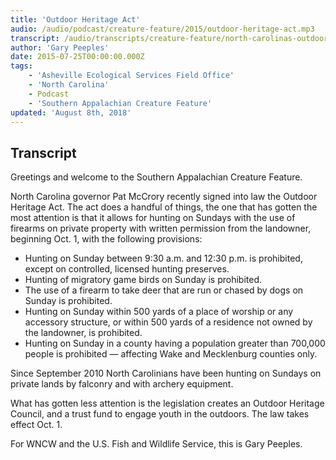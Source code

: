 ```yaml
---
title: 'Outdoor Heritage Act'
audio: /audio/podcast/creature-feature/2015/outdoor-heritage-act.mp3
transcript: /audio/transcripts/creature-feature/north-carolinas-outdoor-heritage-act-signed-into-law.pdf
author: 'Gary Peeples'
date: 2015-07-25T00:00:00.000Z
tags:
    - 'Asheville Ecological Services Field Office'
    - 'North Carolina'
    - Podcast
    - 'Southern Appalachian Creature Feature'
updated: 'August 8th, 2018'
---
```


## Transcript

Greetings and welcome to the Southern Appalachian Creature Feature.

North Carolina governor Pat McCrory recently signed into law the Outdoor Heritage Act. The act does a handful of things, the one that has gotten the most attention is that it allows for hunting on Sundays with the use of firearms on private property with written permission from the landowner, beginning Oct. 1, with the following provisions:

- Hunting on Sunday between 9:30 a.m. and 12:30 p.m. is prohibited, except on controlled, licensed hunting preserves.
- Hunting of migratory game birds on Sunday is prohibited.
- The use of a firearm to take deer that are run or chased by dogs on Sunday is prohibited.
- Hunting on Sunday within 500 yards of a place of worship or any accessory structure, or within 500 yards of a residence not owned by the landowner, is prohibited.
- Hunting on Sunday in a county having a population greater than 700,000 people is prohibited — affecting Wake and Mecklenburg counties only.

Since September 2010 North Carolinians have been hunting on Sundays on private lands by falconry and with archery equipment.

What has gotten less attention is the legislation creates an Outdoor Heritage Council, and a trust fund to engage youth in the outdoors. The law takes effect Oct. 1.

For WNCW and the U.S. Fish and Wildlife Service, this is Gary Peeples.